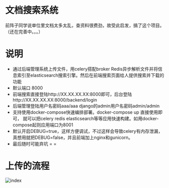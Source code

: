 文档搜索系统
====
前阵子同学说单位里文档太多太乱，查资料很费劲，故受此启发，搞了这个项目。（还在完善中。。。）

说明
===========
* 通过后端管理系统上传文件，用celery搭配broker Redis异步解析文件并将信息索引至elasticsearch搜索引擎。然后在前端搜索页面给人提供搜索并下载的功能
* 默认端口 8000
* 前端搜索直接登陆http://XX.XX.XX.XX:8000即可，后台登陆http://XX.XX.XX.XX:8000/backend/login
* 后端管理登陆用户名密码aaa/aaa django的admin用户名密码admin/admin
* 支持使用docker-compose快速编排部署。docker-compose up 直接使用即可， 就可以把celery redis elasticsearch等等应用快速构建。如用docker-compose起则应用端口为8001
* 默认开启DEBUG=true，这样方便调试，不过这样会导致celery有内存泄漏，真想用就把DEBUG=false，并且前端加上nginx和gunicorn。
* 最后随时可能弃坑 = =

上传的流程
===========
![index](https://github.com/mnpiozhang/DocumentSearch/tree/master/example/uploadandindex.jpg)
